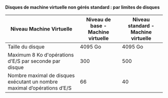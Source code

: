 **Disques de machine virtuelle non gérés standard : par limites de disques**

| Niveau Machine Virtuelle | Niveau de base - Machine virtuelle | Niveau standard - Machine virtuelle |
| --- | --- | --- |
| Taille du disque |4095 Go |4095 Go |
| Maximum 8 Ko d'opérations d'E/S par seconde par disque |300 |500 |
| Nombre maximal de disques exécutant un nombre maximal d’opérations d’E/S |66 |40 |

